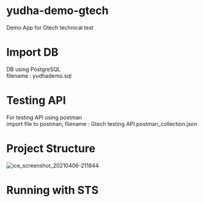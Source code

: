 # yudha-demo-gtech
Demo App for Gtech technical test

# Import DB
DB using PostgreSQL <br />
filename : yudhademo.sql

# Testing API
For testing API using postman <br />
import file to postman, filename : Gtech testing API.postman_collection.json

# Project Structure
![ice_screenshot_20210406-211844](https://user-images.githubusercontent.com/33762836/113729411-342cd380-9721-11eb-803f-8b745a26e897.png)

# Running with STS

